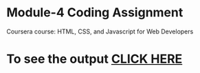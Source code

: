 

# Module-4 Coding Assignment

Coursera course: HTML, CSS, and Javascript for Web Developers

# To see the output [CLICK HERE](https://rishita13.github.io/Coursera-HTML-CSS-and-Javascript-for-Web-Developers/module-4/)

